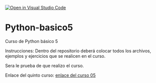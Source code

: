 [![Open in Visual Studio Code](https://classroom.github.com/assets/open-in-vscode-f059dc9a6f8d3a56e377f745f24479a46679e63a5d9fe6f495e02850cd0d8118.svg)](https://classroom.github.com/online_ide?assignment_repo_id=7394234&assignment_repo_type=AssignmentRepo)
# Python-basico5
Curso de Python básico 5

Instrucciones:
Dentro del repositorio deberá colocar todos los archivos, ejemplos y ejercicios que se realicen en el curso.

Sera le prueba de que realizo el curso.

Enlace del quinto curso:
[enlace del curso 05](https://drive.google.com/drive/folders/1EOrxNcmCyGo3HUhGm1mXT5o0EOin4M6x?usp=sharing)

